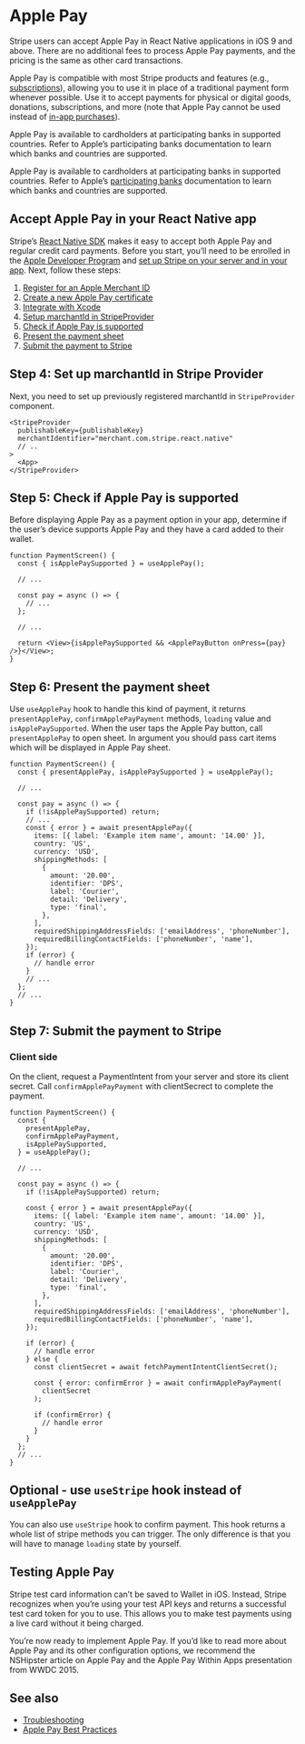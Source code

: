# Apple Pay

Stripe users can accept Apple Pay in React Native applications in iOS 9 and above. There are no additional fees to process Apple Pay payments, and the pricing is the same as other card transactions.

Apple Pay is compatible with most Stripe products and features (e.g., [subscriptions](https://stripe.com/docs/billing)), allowing you to use it in place of a traditional payment form whenever possible. Use it to accept payments for physical or digital goods, donations, subscriptions, and more (note that Apple Pay cannot be used instead of [in-app purchases](https://stripe.com/docs/apple-pay#using-stripe-and-apple-pay-vs-in-app-purchases)).

Apple Pay is available to cardholders at participating banks in supported countries. Refer to Apple’s participating banks documentation to learn which banks and countries are supported.

Apple Pay is available to cardholders at participating banks in supported countries. Refer to Apple’s [participating banks](https://support.apple.com/en-us/HT204916) documentation to learn which banks and countries are supported.

## Accept Apple Pay in your React Native app

Stripe’s [React Native SDK](https://github.com/stripe/stripe-react-native/) makes it easy to accept both Apple Pay and regular credit card payments. Before you start, you’ll need to be enrolled in the [Apple Developer Program](https://developer.apple.com/programs/) and [set up Stripe on your server and in your app](../README.md#stripe-initialisation). Next, follow these steps:

1. [Register for an Apple Merchant ID](https://stripe.com/docs/apple-pay#merchantid)
2. [Create a new Apple Pay certificate](https://stripe.com/docs/apple-pay#csr)
3. [Integrate with Xcode](https://stripe.com/docs/apple-pay#setup)
4. [Setup marchantId in StripeProvider](#step-4-set-up-merchantid-in-stripe-provider)
5. [Check if Apple Pay is supported](#step-5-check-if-apple-pay-is-supported)
6. [Present the payment sheet](#step-6-present-the-payment-sheet)
7. [Submit the payment to Stripe](#step-7-submit-the-payment-to-stripe)

## Step 4: Set up marchantId in Stripe Provider

Next, you need to set up previously registered marchantId in `StripeProvider` component.

```tsx
<StripeProvider
  publishableKey={publishableKey}
  merchantIdentifier="merchant.com.stripe.react.native"
  // ..
>
  <App>
</StripeProvider>
```

## Step 5: Check if Apple Pay is supported

Before displaying Apple Pay as a payment option in your app, determine if the user’s device supports Apple Pay and they have a card added to their wallet.

```tsx
function PaymentScreen() {
  const { isApplePaySupported } = useApplePay();

  // ...

  const pay = async () => {
    // ...
  };

  // ...

  return <View>{isApplePaySupported && <ApplePayButton onPress={pay} />}</View>;
}
```

## Step 6: Present the payment sheet

Use `useApplePay` hook to handle this kind of payment,
it returns `presentApplePay`, `confirmApplePayPayment` methods, `loading` value and `isApplePaySupported`.
When the user taps the Apple Pay button, call `presentApplePay` to open sheet.
In argument you should pass cart items which will be displayed in Apple Pay sheet.

```tsx
function PaymentScreen() {
  const { presentApplePay, isApplePaySupported } = useApplePay();

  // ...

  const pay = async () => {
    if (!isApplePaySupported) return;
    // ...
    const { error } = await presentApplePay({
      items: [{ label: 'Example item name', amount: '14.00' }],
      country: 'US',
      currency: 'USD',
      shippingMethods: [
        {
          amount: '20.00',
          identifier: 'DPS',
          label: 'Courier',
          detail: 'Delivery',
          type: 'final',
        },
      ],
      requiredShippingAddressFields: ['emailAddress', 'phoneNumber'],
      requiredBillingContactFields: ['phoneNumber', 'name'],
    });
    if (error) {
      // handle error
    }
    // ...
  };
  // ...
}
```

## Step 7: Submit the payment to Stripe

### Client side

On the client, request a PaymentIntent from your server and store its client secret.
Call `confirmApplePayPayment` with clientSecrect to complete the payment.

```tsx
function PaymentScreen() {
  const {
    presentApplePay,
    confirmApplePayPayment,
    isApplePaySupported,
  } = useApplePay();

  // ...

  const pay = async () => {
    if (!isApplePaySupported) return;

    const { error } = await presentApplePay({
      items: [{ label: 'Example item name', amount: '14.00' }],
      country: 'US',
      currency: 'USD',
      shippingMethods: [
        {
          amount: '20.00',
          identifier: 'DPS',
          label: 'Courier',
          detail: 'Delivery',
          type: 'final',
        },
      ],
      requiredShippingAddressFields: ['emailAddress', 'phoneNumber'],
      requiredBillingContactFields: ['phoneNumber', 'name'],
    });

    if (error) {
      // handle error
    } else {
      const clientSecret = await fetchPaymentIntentClientSecret();

      const { error: confirmError } = await confirmApplePayPayment(
        clientSecret
      );

      if (confirmError) {
        // handle error
      }
    }
  };
  // ...
}
```

## Optional - use `useStripe` hook instead of `useApplePay`

You can also use `useStripe` hook to confirm payment. This hook returns a whole list of stripe methods you can trigger. The only difference is that you will have to manage `loading` state by yourself.

## Testing Apple Pay

Stripe test card information can’t be saved to Wallet in iOS. Instead, Stripe recognizes when you’re using your test API keys and returns a successful test card token for you to use. This allows you to make test payments using a live card without it being charged.

You’re now ready to implement Apple Pay. If you’d like to read more about Apple Pay and its other configuration options, we recommend the NSHipster article on Apple Pay and the Apple Pay Within Apps presentation from WWDC 2015.

## See also

- [Troubleshooting](https://stripe.com/docs/apple-pay#troubleshooting)
- [Apple Pay Best Practices](https://stripe.com/docs/apple-pay/best-practices)

